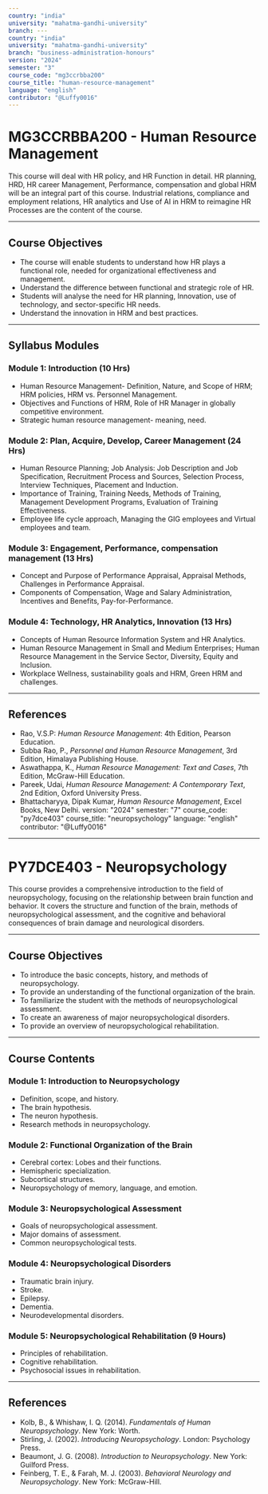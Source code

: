 ```yaml
---
country: "india"
university: "mahatma-gandhi-university"
branch: ---
country: "india"
university: "mahatma-gandhi-university"
branch: "business-administration-honours"
version: "2024"
semester: "3"
course_code: "mg3ccrbba200"
course_title: "human-resource-management"
language: "english"
contributor: "@Luffy0016"
---
```

# MG3CCRBBA200 - Human Resource Management

This course will deal with HR policy, and HR Function in detail. HR planning, HRD, HR career Management, Performance, compensation and global HRM will be an integral part of this course. Industrial relations, compliance and employment relations, HR analytics and Use of AI in HRM to reimagine HR Processes are the content of the course.

---
## Course Objectives

* The course will enable students to understand how HR plays a functional role, needed for organizational effectiveness and management.
* Understand the difference between functional and strategic role of HR.
* Students will analyse the need for HR planning, Innovation, use of technology, and sector-specific HR needs.
* Understand the innovation in HRM and best practices.

---
## Syllabus Modules

### Module 1: Introduction (10 Hrs)
* Human Resource Management- Definition, Nature, and Scope of HRM; HRM policies, HRM vs. Personnel Management.
* Objectives and Functions of HRM, Role of HR Manager in globally competitive environment.
* Strategic human resource management- meaning, need.

### Module 2: Plan, Acquire, Develop, Career Management (24 Hrs)
* Human Resource Planning; Job Analysis: Job Description and Job Specification, Recruitment Process and Sources, Selection Process, Interview Techniques, Placement and Induction.
* Importance of Training, Training Needs, Methods of Training, Management Development Programs, Evaluation of Training Effectiveness.
* Employee life cycle approach, Managing the GIG employees and Virtual employees and team.

### Module 3: Engagement, Performance, compensation management (13 Hrs)
* Concept and Purpose of Performance Appraisal, Appraisal Methods, Challenges in Performance Appraisal.
* Components of Compensation, Wage and Salary Administration, Incentives and Benefits, Pay-for-Performance.

### Module 4: Technology, HR Analytics, Innovation (13 Hrs)
* Concepts of Human Resource Information System and HR Analytics.
* Human Resource Management in Small and Medium Enterprises; Human Resource Management in the Service Sector, Diversity, Equity and Inclusion.
* Workplace Wellness, sustainability goals and HRM, Green HRM and challenges.

---
## References
* Rao, V.S.P: *Human Resource Management*: 4th Edition, Pearson Education.
* Subba Rao, P., *Personnel and Human Resource Management*, 3rd Edition, Himalaya Publishing House.
* Aswathappa, K., *Human Resource Management: Text and Cases*, 7th Edition, McGraw-Hill Education.
* Pareek, Udai, *Human Resource Management: A Contemporary Text*, 2nd Edition, Oxford University Press.
* Bhattacharyya, Dipak Kumar, *Human Resource Management*, Excel Books, New Delhi.
version: "2024"
semester: "7"
course_code: "py7dce403"
course_title: "neuropsychology"
language: "english"
contributor: "@Luffy0016"
---
# PY7DCE403 - Neuropsychology

This course provides a comprehensive introduction to the field of neuropsychology, focusing on the relationship between brain function and behavior. It covers the structure and function of the brain, methods of neuropsychological assessment, and the cognitive and behavioral consequences of brain damage and neurological disorders.

---
## Course Objectives

* To introduce the basic concepts, history, and methods of neuropsychology.
* To provide an understanding of the functional organization of the brain.
* To familiarize the student with the methods of neuropsychological assessment.
* To create an awareness of major neuropsychological disorders.
* To provide an overview of neuropsychological rehabilitation.

---
## Course Contents

### Module 1: Introduction to Neuropsychology  
* Definition, scope, and history.
* The brain hypothesis.
* The neuron hypothesis.
* Research methods in neuropsychology.

### Module 2: Functional Organization of the Brain  
* Cerebral cortex: Lobes and their functions.
* Hemispheric specialization.
* Subcortical structures.
* Neuropsychology of memory, language, and emotion.

### Module 3: Neuropsychological Assessment  
* Goals of neuropsychological assessment.
* Major domains of assessment.
* Common neuropsychological tests.

### Module 4: Neuropsychological Disorders  
* Traumatic brain injury.
* Stroke.
* Epilepsy.
* Dementia.
* Neurodevelopmental disorders.

### Module 5: Neuropsychological Rehabilitation (9 Hours)
* Principles of rehabilitation.
* Cognitive rehabilitation.
* Psychosocial issues in rehabilitation.

---
## References
* Kolb, B., & Whishaw, I. Q. (2014). *Fundamentals of Human Neuropsychology*. New York: Worth.
* Stirling, J. (2002). *Introducing Neuropsychology*. London: Psychology Press.
* Beaumont, J. G. (2008). *Introduction to Neuropsychology*. New York: Guilford Press.
* Feinberg, T. E., & Farah, M. J. (2003). *Behavioral Neurology and Neuropsychology*. New York: McGraw-Hill.